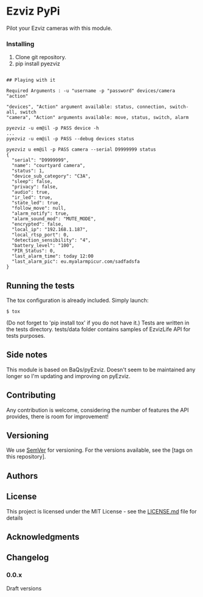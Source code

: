 # Ezviz PyPi

Pilot your Ezviz cameras with this module.

### Installing

1) Clone git repository.
2) pip install pyezviz
```

## Playing with it

Required Arguments : -u "username -p "password" devices/camera "action"

"devices", "Action" argument available: status, connection, switch-all, switch
"camera", "Action" arguments available: move, status, switch, alarm

pyezviz -u em@il -p PASS device -h
...
pyezviz -u em@il -p PASS --debug devices status

pyezviz u em@il -p PASS camera --serial D9999999 status
{
  "serial": "D9999999",
  "name": "courtyard camera",
  "status": 1,
  "device_sub_category": "C3A",
  "sleep": false,
  "privacy": false,
  "audio": true,
  "ir_led": true,
  "state_led": true,
  "follow_move": null,
  "alarm_notify": true,
  "alarm_sound_mod": "MUTE_MODE",
  "encrypted": false,
  "local_ip": "192.168.1.187",
  "local_rtsp_port": 0,
  "detection_sensibility": "4",
  "battery_level": "100",
  "PIR_Status": 0,
  "last_alarm_time": today 12:00
  "last_alarm_pic": eu.myalarmpicur.com/sadfadsfa
}

```


## Running the tests
The tox configuration is already included.
Simply launch:
```
$ tox
```

(Do not forget to 'pip install tox' if you do not have it.)
Tests are written in the tests directory.
tests/data folder contains samples of EzvizLife API for tests purposes.


## Side notes

This module is based on BaQs/pyEzviz. Doesn't seem to be maintained any longer so I'm updating and improving on pyEzviz.


## Contributing

Any contribution is welcome, considering the number of features the API provides, there is room for improvement!

## Versioning

We use [SemVer](http://semver.org/) for versioning. For the versions available, see the [tags on this repository]. 

## Authors

## License

This project is licensed under the MIT License - see the [LICENSE.md](LICENSE.md) file for details

## Acknowledgments


## Changelog


### 0.0.x
Draft versions
